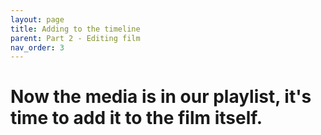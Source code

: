 ```yaml
---
layout: page
title: Adding to the timeline
parent: Part 2 - Editing film
nav_order: 3
---
```

# Now the media is in our playlist, it's time to add it to the film itself.
